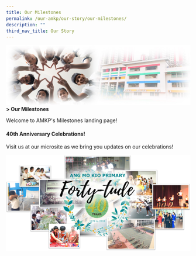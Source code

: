 ```yaml
---
title: Our Milestones
permalink: /our-amkp/our-story/our-milestones/
description: ""
third_nav_title: Our Story
---
```

![Sub-banner](/images/sub%20banner.jpg)
**&gt; Our Milestones** 

Welcome to AMKP's Milestones landing page!  

#### 40th Anniversary Celebrations!

Visit us at our microsite as we bring you updates on our celebrations!

![](/images/About%20Us/40th%20Anniversary/Coverpic_New.png)